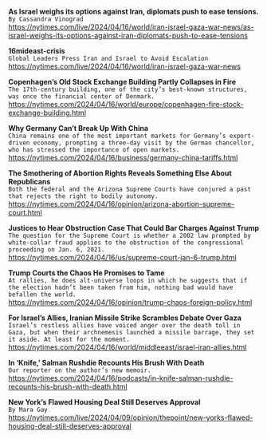 **As Israel weighs its options against Iran, diplomats push to ease tensions.**\
`By Cassandra Vinograd`\
https://nytimes.com/live/2024/04/16/world/iran-israel-gaza-war-news/as-israel-weighs-its-options-against-iran-diplomats-push-to-ease-tensions

**16mideast-crisis**\
`Global Leaders Press Iran and Israel to Avoid Escalation`\
https://nytimes.com/live/2024/04/16/world/iran-israel-gaza-war-news

**Copenhagen’s Old Stock Exchange Building Partly Collapses in Fire**\
`The 17th-century building, one of the city’s best-known structures, was once the financial center of Denmark.`\
https://nytimes.com/2024/04/16/world/europe/copenhagen-fire-stock-exchange-building.html

**Why Germany Can’t Break Up With China**\
`China remains one of the most important markets for Germany’s export-driven economy, prompting a three-day visit by the German chancellor, who has stressed the importance of open markets.`\
https://nytimes.com/2024/04/16/business/germany-china-tariffs.html

**The Smothering of Abortion Rights Reveals Something Else About Republicans**\
`Both the federal and the Arizona Supreme Courts have conjured a past that rejects the right to bodily autonomy.`\
https://nytimes.com/2024/04/16/opinion/arizona-abortion-supreme-court.html

**Justices to Hear Obstruction Case That Could Bar Charges Against Trump**\
`The question for the Supreme Court is whether a 2002 law prompted by white-collar fraud applies to the obstruction of the congressional proceeding on Jan. 6, 2021.`\
https://nytimes.com/2024/04/16/us/supreme-court-jan-6-trump.html

**Trump Courts the Chaos He Promises to Tame**\
`At rallies, he does alt-universe loops in which he suggests that if the election hadn’t been taken from him, nothing bad would have befallen the world.`\
https://nytimes.com/2024/04/16/opinion/trump-chaos-foreign-policy.html

**For Israel’s Allies, Iranian Missile Strike Scrambles Debate Over Gaza**\
`Israel’s restless allies have voiced anger over the death toll in Gaza, but when their archnemesis launched a missile barrage, they set it aside. At least for the moment.`\
https://nytimes.com/2024/04/16/world/middleeast/israel-iran-allies.html

**In ‘Knife,’ Salman Rushdie Recounts His Brush With Death**\
`Our reporter on the author’s new memoir.`\
https://nytimes.com/2024/04/16/podcasts/in-knife-salman-rushdie-recounts-his-brush-with-death.html

**New York’s Flawed Housing Deal Still Deserves Approval**\
`By Mara Gay`\
https://nytimes.com/live/2024/04/09/opinion/thepoint/new-yorks-flawed-housing-deal-still-deserves-approval

